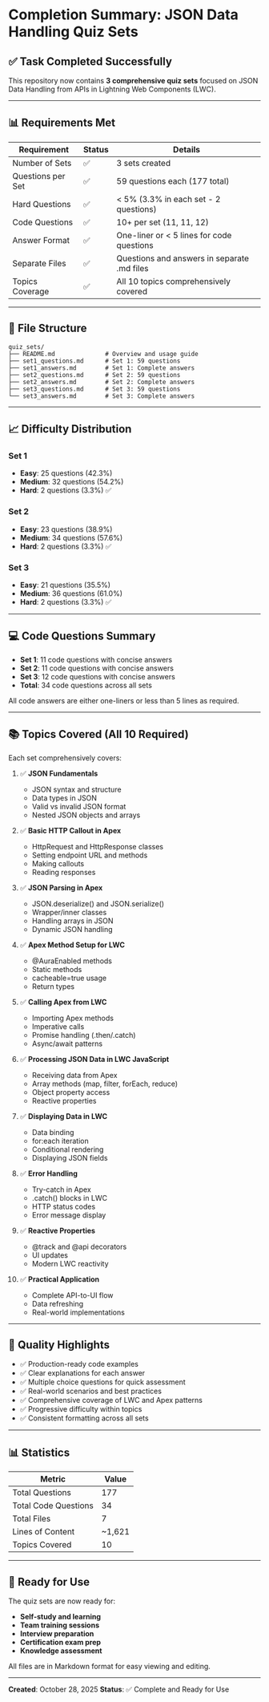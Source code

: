 # Completion Summary: JSON Data Handling Quiz Sets

## ✅ Task Completed Successfully

This repository now contains **3 comprehensive quiz sets** focused on JSON Data Handling from APIs in Lightning Web Components (LWC).

---

## 📊 Requirements Met

| Requirement | Status | Details |
|------------|--------|---------|
| Number of Sets | ✅ | 3 sets created |
| Questions per Set | ✅ | 59 questions each (177 total) |
| Hard Questions | ✅ | < 5% (3.3% in each set - 2 questions) |
| Code Questions | ✅ | 10+ per set (11, 11, 12) |
| Answer Format | ✅ | One-liner or < 5 lines for code questions |
| Separate Files | ✅ | Questions and answers in separate .md files |
| Topics Coverage | ✅ | All 10 topics comprehensively covered |

---

## 📁 File Structure

```
quiz_sets/
├── README.md              # Overview and usage guide
├── set1_questions.md      # Set 1: 59 questions
├── set1_answers.md        # Set 1: Complete answers
├── set2_questions.md      # Set 2: 59 questions  
├── set2_answers.md        # Set 2: Complete answers
├── set3_questions.md      # Set 3: 59 questions
└── set3_answers.md        # Set 3: Complete answers
```

---

## 📈 Difficulty Distribution

### Set 1
- **Easy**: 25 questions (42.3%)
- **Medium**: 32 questions (54.2%)
- **Hard**: 2 questions (3.3%) ✅

### Set 2
- **Easy**: 23 questions (38.9%)
- **Medium**: 34 questions (57.6%)
- **Hard**: 2 questions (3.3%) ✅

### Set 3
- **Easy**: 21 questions (35.5%)
- **Medium**: 36 questions (61.0%)
- **Hard**: 2 questions (3.3%) ✅

---

## 💻 Code Questions Summary

- **Set 1**: 11 code questions with concise answers
- **Set 2**: 11 code questions with concise answers
- **Set 3**: 12 code questions with concise answers
- **Total**: 34 code questions across all sets

All code answers are either one-liners or less than 5 lines as required.

---

## 📚 Topics Covered (All 10 Required)

Each set comprehensively covers:

1. ✅ **JSON Fundamentals**
   - JSON syntax and structure
   - Data types in JSON
   - Valid vs invalid JSON format
   - Nested JSON objects and arrays

2. ✅ **Basic HTTP Callout in Apex**
   - HttpRequest and HttpResponse classes
   - Setting endpoint URL and methods
   - Making callouts
   - Reading responses

3. ✅ **JSON Parsing in Apex**
   - JSON.deserialize() and JSON.serialize()
   - Wrapper/inner classes
   - Handling arrays in JSON
   - Dynamic JSON handling

4. ✅ **Apex Method Setup for LWC**
   - @AuraEnabled methods
   - Static methods
   - cacheable=true usage
   - Return types

5. ✅ **Calling Apex from LWC**
   - Importing Apex methods
   - Imperative calls
   - Promise handling (.then/.catch)
   - Async/await patterns

6. ✅ **Processing JSON Data in LWC JavaScript**
   - Receiving data from Apex
   - Array methods (map, filter, forEach, reduce)
   - Object property access
   - Reactive properties

7. ✅ **Displaying Data in LWC**
   - Data binding
   - for:each iteration
   - Conditional rendering
   - Displaying JSON fields

8. ✅ **Error Handling**
   - Try-catch in Apex
   - .catch() blocks in LWC
   - HTTP status codes
   - Error message display

9. ✅ **Reactive Properties**
   - @track and @api decorators
   - UI updates
   - Modern LWC reactivity

10. ✅ **Practical Application**
    - Complete API-to-UI flow
    - Data refreshing
    - Real-world implementations

---

## 🎯 Quality Highlights

- ✅ Production-ready code examples
- ✅ Clear explanations for each answer
- ✅ Multiple choice questions for quick assessment
- ✅ Real-world scenarios and best practices
- ✅ Comprehensive coverage of LWC and Apex patterns
- ✅ Progressive difficulty within topics
- ✅ Consistent formatting across all sets

---

## 📊 Statistics

| Metric | Value |
|--------|-------|
| Total Questions | 177 |
| Total Code Questions | 34 |
| Total Files | 7 |
| Lines of Content | ~1,621 |
| Topics Covered | 10 |

---

## 🚀 Ready for Use

The quiz sets are now ready for:
- **Self-study and learning**
- **Team training sessions**
- **Interview preparation**
- **Certification exam prep**
- **Knowledge assessment**

All files are in Markdown format for easy viewing and editing.

---

**Created**: October 28, 2025
**Status**: ✅ Complete and Ready for Use
